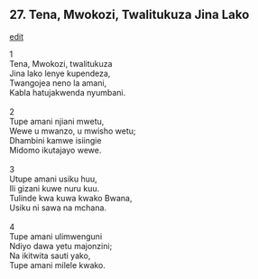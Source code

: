 ## 27. Tena, Mwokozi, Twalitukuza Jina Lako
[edit](https://docs.google.com/document/d/1YIEMnWx_DDlELTtZv9%2Dvp0ZMCXCU8l_T/edit?mode=html)



1\
Tena, Mwokozi, twalitukuza\
Jina lako lenye kupendeza,\
Twangojea neno la amani,\
Kabla hatujakwenda nyumbani.\
\
2\
Tupe amani njiani mwetu,\
Wewe u mwanzo, u mwisho wetu;\
Dhambini kamwe isiingie\
Midomo ikutajayo wewe.\
\
3\
Utupe amani usiku huu,\
Ili gizani kuwe nuru kuu.\
Tulinde kwa kuwa kwako Bwana,\
Usiku ni sawa na mchana.\
\
4\
Tupe amani ulimwenguni\
Ndiyo dawa yetu majonzini;\
Na ikitwita sauti yako,\
Tupe amani milele kwako.
